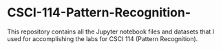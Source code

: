 # CSCI-114-Pattern-Recognition-
This repository contains all the Jupyter notebook files and datasets that I used for accomplishing the labs for CSCI 114 (Pattern Recognition).
